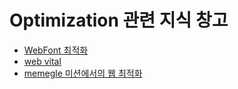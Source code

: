 # Optimization 관련 지식 창고

- [WebFont 최적화](https://utopian-galley-07b.notion.site/WebFont-59f30b0dbca04a228373fd87343b2e46)
- [web vital](https://utopian-galley-07b.notion.site/121363a5f2284f389a1942ae3a4d749e)
- [memegle 미션에서의 웹 최적화](https://utopian-galley-07b.notion.site/memegle-6b50d1562e614fae9cbb9a8a58a2e4f8)
